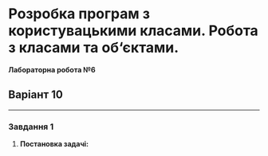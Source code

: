 # Розробка програм з користувацькими класами. Робота з класами та об‘єктами.

**Лабораторна робота №6**

## Варіант 10

---

### Завдання 1

1) **Постановка задачі:**

